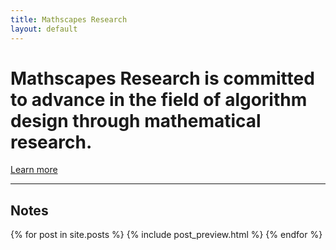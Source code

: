 ```yaml
---
title: Mathscapes Research
layout: default
---
```


# Mathscapes Research is committed to advance in the field of algorithm design through mathematical research.

[Learn more](about)

<hr/>

## Notes

<div class="posts">
<table style="width=100%">
  {% for post in site.posts %}
    {% include post_preview.html %}
  {% endfor %}
</table>
</div>